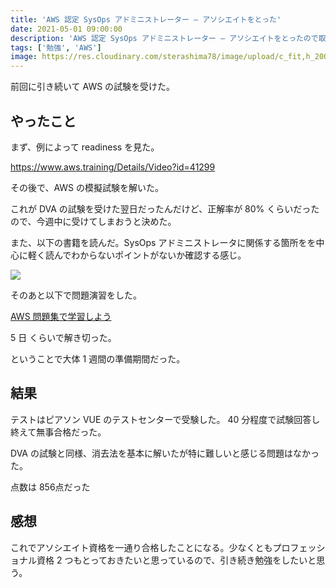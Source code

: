 ```yaml
---
title: 'AWS 認定 SysOps アドミニストレーター – アソシエイトをとった'
date: 2021-05-01 09:00:00
description: 'AWS 認定 SysOps アドミニストレーター – アソシエイトをとったので取得までにやったこと'
tags: ['勉強', 'AWS']
image: https://res.cloudinary.com/sterashima78/image/upload/c_fit,h_200,w_320,y_0/v1620360279/blog/AWS-CSOAA-badge_vyp0bj
---
```


前回に引き続いて AWS の試験を受けた。

## やったこと

まず、例によって readiness を見た。

https://www.aws.training/Details/Video?id=41299

その後で、AWS の模擬試験を解いた。

これが DVA の試験を受けた翌日だったんだけど、正解率が 80% くらいだったので、今週中に受けてしまおうと決めた。

また、以下の書籍を読んだ。SysOps アドミニストレータに関係する箇所をを中心に軽く読んでわからないポイントがないか確認する感じ。

<a href="https://www.amazon.co.jp/AWS%E8%AA%8D%E5%AE%9A%E3%82%A2%E3%82%BD%E3%82%B7%E3%82%A8%E3%82%A4%E3%83%883%E8%B3%87%E6%A0%BC%E5%AF%BE%E7%AD%96-%E3%82%BD%E3%83%AA%E3%83%A5%E3%83%BC%E3%82%B7%E3%83%A7%E3%83%B3%E3%82%A2%E3%83%BC%E3%82%AD%E3%83%86%E3%82%AF%E3%83%88%E3%80%81%E3%83%87%E3%83%99%E3%83%AD%E3%83%83%E3%83%91%E3%83%BC%E3%80%81SysOps%E3%82%A2%E3%83%89%E3%83%9F%E3%83%8B%E3%82%B9%E3%83%88%E3%83%AC%E3%83%BC%E3%82%BF%E3%83%BC-%E5%B9%B3%E5%B1%B1-%E6%AF%85/dp/4865941991?__mk_ja_JP=%E3%82%AB%E3%82%BF%E3%82%AB%E3%83%8A&dchild=1&keywords=AWS&qid=1620361872&sr=8-20&linkCode=li3&tag=yarishin-22&linkId=dc5784aae7db1ef1e11c33cb3ce8e99a&language=ja_JP&ref_=as_li_ss_il" target="_blank"><img border="0" src="//ws-fe.amazon-adsystem.com/widgets/q?_encoding=UTF8&ASIN=4865941991&Format=_SL250_&ID=AsinImage&MarketPlace=JP&ServiceVersion=20070822&WS=1&tag=yarishin-22&language=ja_JP" ></a><img src="https://ir-jp.amazon-adsystem.com/e/ir?t=yarishin-22&language=ja_JP&l=li3&o=9&a=4865941991" width="1" height="1" border="0" alt="" style="border:none !important; margin:0px !important;" />

そのあと以下で問題演習をした。

[AWS 問題集で学習しよう](https://aws.koiwaclub.com/)

5 日 くらいで解き切った。

ということで大体 1 週間の準備期間だった。

## 結果

テストはピアソン VUE のテストセンターで受験した。 40 分程度で試験回答し終えて無事合格だった。

DVA の試験と同様、消去法を基本に解いたが特に難しいと感じる問題はなかった。

点数は 856点だった

## 感想

これでアソシエイト資格を一通り合格したことになる。少なくともプロフェッショナル資格 2 つもとっておきたいと思っているので、引き続き勉強をしたいと思う。
